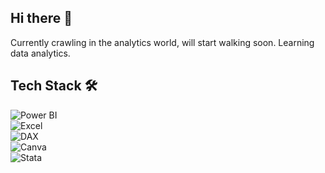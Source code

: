 ## Hi there 👋
Currently crawling in the analytics world, will start walking soon.
Learning data analytics.

## Tech Stack 🛠   

![Power BI](https://img.shields.io/badge/Power%20BI-F2C811?logo=powerbi&logoColor=white)  
![Excel](https://img.shields.io/badge/Excel-217346?logo=microsoft-excel&logoColor=white)  
![DAX](https://img.shields.io/badge/DAX-512BD4?logo=powerbi&logoColor=white)  
![Canva](https://img.shields.io/badge/Canva-00C4CC?logo=canva&logoColor=white)  
![Stata](https://img.shields.io/badge/Stata-1E90FF?logo=stata&logoColor=white) 
